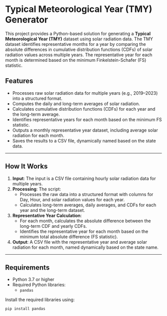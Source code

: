 # Typical Meteorological Year (TMY) Generator

This project provides a Python-based solution for generating a **Typical Meteorological Year (TMY)** dataset using solar radiation data. The TMY dataset identifies representative months for a year by comparing the absolute differences in cumulative distribution functions (CDFs) of solar radiation values across multiple years. The representative year for each month is determined based on the minimum Finkelstein-Schafer (FS) statistic.

## Features
- Processes raw solar radiation data for multiple years (e.g., 2019–2023) into a structured format.
- Computes the daily and long-term averages of solar radiation.
- Calculates cumulative distribution functions (CDFs) for each year and the long-term average.
- Identifies representative years for each month based on the minimum FS statistic.
- Outputs a monthly representative year dataset, including average solar radiation for each month.
- Saves the results to a CSV file, dynamically named based on the state data.

---

## How It Works

1. **Input**: The input is a CSV file containing hourly solar radiation data for multiple years.
2. **Processing**: The script:
   - Processes the raw data into a structured format with columns for Day, Hour, and solar radiation values for each year.
   - Calculates long-term averages, daily averages, and CDFs for each year and the long-term dataset.
3. **Representative Year Calculation**:
   - For each month, calculates the absolute difference between the long-term CDF and yearly CDFs.
   - Identifies the representative year for each month based on the minimum total absolute difference (FS statistic).
4. **Output**: A CSV file with the representative year and average solar radiation for each month, named dynamically based on the state name.

---

## Requirements

- Python 3.7 or higher
- Required Python libraries:
  - `pandas`

Install the required libraries using:
```bash
pip install pandas
